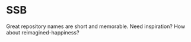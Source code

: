 # SSB
Great repository names are short and memorable. Need inspiration? How about reimagined-happiness?
